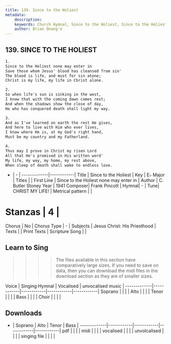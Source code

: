```yaml
---
title: 139. Since to the Holiest
metadata:
    description: 
    keywords: Church Hymnal, Since to the Holiest, Since to the Holiest none may enter in, 
    author: Brian Onang'o
---
```



## 139. SINCE TO THE HOLIEST

```txt
1.
Since to the Holiest none may enter in 
Save those whom Jesus' blood has cleansed from sin' 
The blood is life, and must for sin atone; 
Christ is my life, my life in Christ alone. 

2.
So when life's sun is sinking in the west, 
I know that with the coming dawn comes rest; 
And when the shadows show the close of day, 
He who has conquered death shall light my way. 

3.
And as I've learned on earth the rest He gives, 
And here to live with Him who ever lives, 
I know where He is, at my God's right hand, 
Must be my country and my Fatherland. 

4.
Thus may I prove in Christ my risen Lord 
All that He's promised in His written word' 
My life, my way, my home, my rest above, 
When sleep of death shall wake to endless love.

```

- |   -  |
-------------|------------|
Title | Since to the Holiest |
Key | E♭ Major |
Titles |  |
First Line | Since to the Holiest none may enter in |
Author | C. Butler Stoney
Year | 1941
Composer| Frank Pincott |
Hymnal|  - |
Tune| CHRIST MY LIFE! |
Metrical pattern | |
# Stanzas | 4 |
Chorus | No |
Chorus Type | - |
Subjects | Jesus Christ: His Priesthood |
Texts |  |
Print Texts | 
Scripture Song |  |
  
## Learn to Sing

>>>> The files available in this section have comparatively large sizes. If you need to save on data, then you can download the midi files in the download section as they are of smaller sizes.

Voice |  Singing Hymnal | Vocalised | unvocalised music |
-------------|------------|------------|------------|------------|
Soprano | | | |
Alto | | | |
Tenor | | | |
Bass | | | |
Choir | | | |

## Downloads

- |  Soprano | Alto | Tenor | Bass |
-------------|------------|------------|------------|------------|
pdf | | | |
midi | | | |
vocalised | | | |
unvolcalised | | | |
singing file | | | |
  